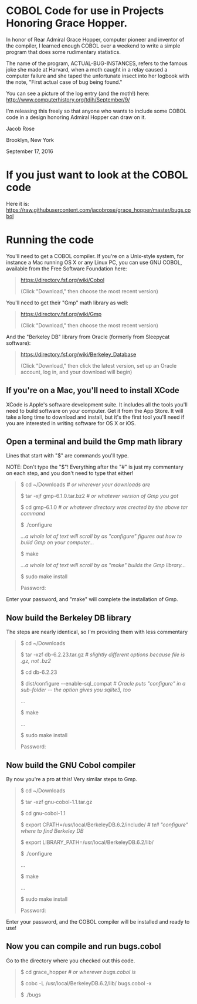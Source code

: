 # COBOL Code for use in Projects Honoring Grace Hopper. #
    
In honor of Rear Admiral Grace Hopper, computer pioneer and inventor
of the compiler, I learned enough COBOL over a weekend to write a simple
program that does some rudimentary statistics.

The name of the program, ACTUAL-BUG-INSTANCES, refers to the famous
joke she made at Harvard, when a moth caught in a relay caused a computer
failure and she taped the unfortunate insect into her logbook with the
note, "First actual case of bug being found."

You can see a picture of the log entry (and the moth!) here:
http://www.computerhistory.org/tdih/September/9/

I'm releasing this freely so that anyone who wants to include some COBOL
code in a design honoring Admiral Hopper can draw on it.

Jacob Rose

Brooklyn, New York

September 17, 2016

# If you just want to look at the COBOL code #

Here it is: https://raw.githubusercontent.com/jacobrose/grace_hopper/master/bugs.cobol

# Running the code #

You'll need to get a COBOL compiler. If you're on a Unix-style system,
for instance a Mac running OS X or any Linux PC, you can use GNU COBOL,
available from the Free Software Foundation here:

> https://directory.fsf.org/wiki/Cobol
>
> (Click "Download," then choose the most recent version)

You'll need to get their "Gmp" math library as well:

> https://directory.fsf.org/wiki/Gmp
>
> (Click "Download," then choose the most recent version)

And the "Berkeley DB" library from Oracle (formerly from Sleepycat software):

> https://directory.fsf.org/wiki/Berkeley_Database
>
> (Click "Download," then click the latest version, set up an Oracle account, log in, and your download will begin)

## If you're on a Mac, you'll need to install XCode ##

XCode is Apple's software development suite. It includes all the tools you'll need to build software on your computer. Get it from the App Store. It will take a long time to download and install, but it's the first tool you'll need if you are interested in writing software for OS X or iOS.

## Open a terminal and build the Gmp math library ##

Lines that start with "$" are commands you'll type.

NOTE: Don't type the "$"! Everything after the "#" is just my commentary on each step, and you don't need to type that either!

> $ cd ~/Downloads _# or wherever your downloads are_
>
> $ tar -xjf gmp-6.1.0.tar.bz2 _# or whatever version of Gmp you got_
>
> $ cd gmp-6.1.0 _# or whatever directory was created by the above tar command_
>
> $ ./configure
>
> _...a whole lot of text will scroll by as "configure" figures out how to build Gmp on your computer..._
>
> $ make
>
> _...a whole lot of text will scroll by as "make" builds the Gmp library..._
>
> $ sudo make install
>
> Password: 

Enter your password, and "make" will complete the installation of Gmp.

## Now build the Berkeley DB library ##

The steps are nearly identical, so I'm providing them with less commentary

> $ cd ~/Downloads
>
> $ tar -xzf db-6.2.23.tar.gz _# slightly different options because file is .gz, not .bz2_
>
> $ cd db-6.2.23
>
> $ dist/configure --enable-sql_compat _# Oracle puts "configure" in a sub-folder -- the option gives you sqlite3, too_
>
> ...
>
> $ make
>
> ...
>
> $ sudo make install
>
> Password:

## Now build the GNU Cobol compiler ##

By now you're a pro at this! Very similar steps to Gmp.

> $ cd ~/Downloads
>
> $ tar -xzf gnu-cobol-1.1.tar.gz
>
> $ cd gnu-cobol-1.1
>
> $ export CPATH=/usr/local/BerkeleyDB.6.2/include/ _# tell "configure" where to find Berkeley DB_
>
> $ export LIBRARY_PATH=/usr/local/BerkeleyDB.6.2/lib/
>
> $ ./configure
>
> ...
>
> $ make
>
> ...
>
> $ sudo make install
>
> Password:

Enter your password, and the COBOL compiler will be installed and ready to use!

## Now you can compile and run bugs.cobol ##

Go to the directory where you checked out this code.

> $ cd grace_hopper _# or wherever bugs.cobol is_
>
> $ cobc -L /usr/local/BerkeleyDB.6.2/lib/ bugs.cobol -x 
>
> $ ./bugs

